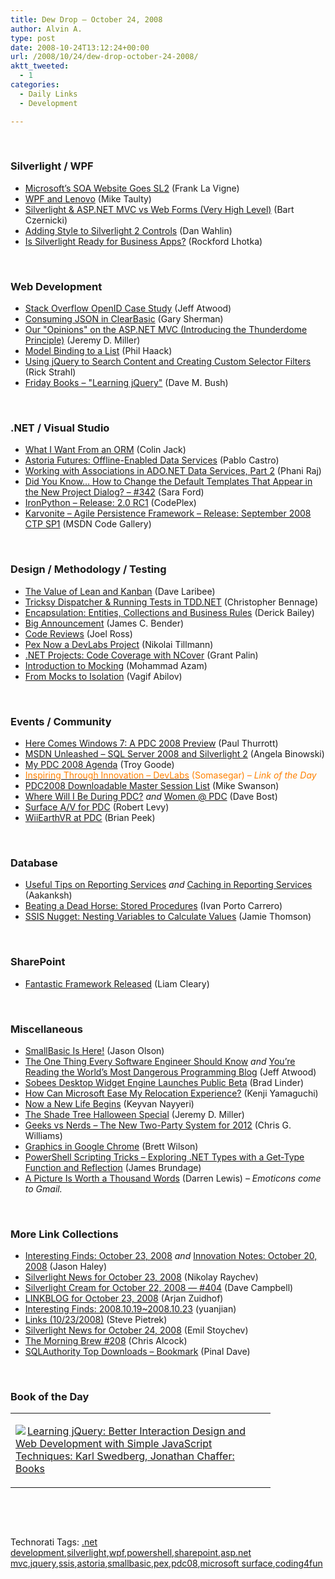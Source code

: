 ```yaml
---
title: Dew Drop – October 24, 2008
author: Alvin A.
type: post
date: 2008-10-24T13:12:24+00:00
url: /2008/10/24/dew-drop-october-24-2008/
aktt_tweeted:
  - 1
categories:
  - Daily Links
  - Development

---
```

&#160;

### Silverlight / WPF

  * <a target="_blank" href="http://franksworld.com/blog/archive/2008/10/23/11215.aspx">Microsoft&#8217;s SOA Website Goes SL2</a> (Frank La Vigne)
  * <a target="_blank" href="http://mtaulty.com/CommunityServer/blogs/mike_taultys_blog/archive/2008/10/23/10855.aspx">WPF and Lenovo</a> (Mike Taulty)
  * <a target="_blank" href="http://silverlighthack.com/post/2008/10/23/Silverlight-ASPNET-MVC-vs-Web-Forms-(Very-High-Level).aspx">Silverlight & ASP.NET MVC vs Web Forms (Very High Level)</a> (Bart Czernicki)
  * <a target="_blank" href="http://weblogs.asp.net/dwahlin/archive/2008/10/23/adding-style-to-silverlight-2-controls.aspx">Adding Style to Silverlight 2 Controls</a> (Dan Wahlin)
  * <a target="_blank" href="http://www.lhotka.net/weblog/IsSilverlightReadyForBusinessApps.aspx">Is Silverlight Ready for Business Apps?</a> (Rockford Lhotka)

&#160;

### Web Development

  * <a target="_blank" href="http://blog.stackoverflow.com/2008/10/stack-overflow-openid-case-study/">Stack Overflow OpenID Case Study</a> (Jeff Atwood)
  * <a target="_blank" href="http://blogs.dovetailsoftware.com/blogs/gsherman/archive/2008/10/22/consuming-json-in-clearbasic.aspx">Consuming JSON in ClearBasic</a> (Gary Sherman)
  * <a target="_blank" href="http://codebetter.com/blogs/jeremy.miller/archive/2008/10/23/our-opinions-on-the-asp-net-mvc-introducing-the-thunderdome-principle.aspx">Our "Opinions" on the ASP.NET MVC (Introducing the Thunderdome Principle)</a> (Jeremy D. Miller)
  * <a target="_blank" href="http://haacked.com/archive/2008/10/23/model-binding-to-a-list.aspx">Model Binding to a List</a> (Phil Haack)
  * <a target="_blank" href="http://west-wind.com/weblog/posts/519980.aspx">Using jQuery to Search Content and Creating Custom Selector Filters</a> (Rick Strahl)
  * <a target="_blank" href="http://blog.dmbcllc.com/2008/10/24/friday-books-learning-jquery/">Friday Books &#8211; "Learning jQuery"</a> (Dave M. Bush)

&#160;

### .NET / Visual Studio

  * <a target="_blank" href="http://colinjack.blogspot.com/2008/10/what-i-want-from-orm.html">What I Want From an ORM</a> (Colin Jack)
  * <a target="_blank" href="http://blogs.msdn.com/astoriateam/archive/2008/10/22/astoria-futures-offline-enabled-data-services.aspx">Astoria Futures: Offline-Enabled Data Services</a> (Pablo Castro)
  * <a target="_blank" href="http://blogs.msdn.com/phaniraj/archive/2008/10/23/working-with-associations-in-ado-net-data-services-part-2.aspx">Working with Associations in ADO.NET Data Services, Part 2</a> (Phani Raj)
  * <a target="_blank" href="http://blogs.msdn.com/saraford/archive/2008/10/24/did-you-know-how-to-change-the-default-templates-that-appear-in-the-new-project-dialog-342.aspx">Did You Know&#8230; How to Change the Default Templates That Appear in the New Project Dialog? &#8211; #342</a> (Sara Ford)
  * <a target="_blank" href="http://www.codeplex.com/IronPython/Release/ProjectReleases.aspx?ReleaseId=17404">IronPython &#8211; Release: 2.0 RC1</a> (CodePlex)
  * <a target="_blank" href="http://code.msdn.microsoft.com/karvonite/Release/ProjectReleases.aspx?ReleaseId=1337">Karvonite &#8211; Agile Persistence Framework &#8211; Release: September 2008 CTP SP1</a> (MSDN Code Gallery)

&#160;

### Design / Methodology / Testing

  * <a target="_blank" href="http://codebetter.com/blogs/david_laribee/archive/2008/10/23/the-value-of-lean-and-kanban.aspx">The Value of Lean and Kanban</a> (Dave Laribee)
  * <a target="_blank" href="http://devlicio.us/blogs/christopher_bennage/archive/2008/10/23/tricksy-dispatcher-amp-running-tests-in-tdd-net.aspx">Tricksy Dispatcher & Running Tests in TDD.NET</a> (Christopher Bennage)
  * <a target="_blank" href="http://www.lostechies.com/blogs/derickbailey/archive/2008/10/23/encapsulation-entities-collections-and-business-rules.aspx">Encapsulation: Entities, Collections and Business Rules</a> (Derick Bailey)
  * <a target="_blank" href="http://jamescbender.com/bendersblog/archive/2008/10/23/big-announcement.aspx">Big Announcement</a> (James C. Bender)
  * <a target="_blank" href="http://www.rosscode.com/blog/index.php?title=code_reviews&more=1&c=1&tb=1&pb=1">Code Reviews</a> (Joel Ross)
  * <a target="_blank" href="http://blogs.msdn.com/nikolait/archive/2008/10/24/pex-now-a-devlabs-project.aspx">Pex Now a DevLabs Project</a> (Nikolai Tillmann)
  * <a target="_blank" href="http://grantpalin.com/2008/10/23/net-projects-code-coverage-with-ncover/">.NET Projects: Code Coverage with NCover</a> (Grant Palin)
  * <a target="_blank" href="http://www.codeproject.com/KB/testing/intro_to_mocking.aspx">Introduction to Mocking</a> (Mohammad Azam)
  * <a target="_blank" href="http://www.codeproject.com/KB/testing/FromMocksToIsolation.aspx">From Mocks to Isolation</a> (Vagif Abilov)

&#160;

### Events / Community

  * <a target="_blank" href="http://www.winsupersite.com/win7/win7_hereitcomes.asp">Here Comes Windows 7: A PDC 2008 Preview</a> (Paul Thurrott)
  * <a target="_blank" href="http://blogs.msdn.com/angelab/archive/2008/10/23/msdn-unleashed-sql-server-2008-and-silverlight-2-0.aspx">MSDN Unleashed &#8211; SQL Server 2008 and Silverlight 2</a> (Angela Binowski)
  * <a target="_blank" href="http://www.squaredroot.com/post/2008/10/23/PDC-2008-Agenda.aspx">My PDC 2008 Agenda</a> (Troy Goode)
  * <a target="_blank" href="http://blogs.msdn.com/somasegar/archive/2008/10/23/inspiring-through-innovation-devlabs.aspx"><font color="#ff8000">Inspiring Through Innovation – DevLabs</font></a> <font color="#ff8000">(Somasegar)<em> – Link of the Day</em></font>
  * <a target="_blank" href="http://blogs.msdn.com/mswanson/archive/2008/10/23/pdc2008-downloadable-master-session-list.aspx">PDC2008 Downloadable Master Session List</a> (Mike Swanson)
  * <a target="_blank" href="http://davebost.com/blog/2008/10/23/where-will-i-be-during-pdc/">Where Will I Be During PDC?</a>&#160;_and_&#160;<a target="_blank" href="http://davebost.com/blog/2008/10/23/women-pdc/">Women @ PDC</a> (Dave Bost)
  * <a target="_blank" href="http://blogs.msdn.com/surface/archive/2008/10/24/surface-a-v-for-pdc.aspx">Surface A/V for PDC</a> (Robert Levy)
  * <a target="_blank" href="http://theruntime.com/blogs/brianpeek/archive/2008/10/24/wiiearthvr-at-pdc.aspx">WiiEarthVR at PDC</a> (Brian Peek)

&#160;

### Database

  * <a target="_blank" href="http://www.codeproject.com/KB/reporting-services/SSRSaaka3.aspx">Useful Tips on Reporting Services</a>&#160;_and_&#160;<a target="_blank" href="http://www.codeproject.com/KB/reporting-services/SSRSaaka2.aspx">Caching in Reporting Services</a> (Aakanksh)
  * <a target="_blank" href="http://flanders.co.nz/2008/10/23/beating-a-dead-horse-stored-procedures/">Beating a Dead Horse: Stored Procedures</a> (Ivan Porto Carrero)
  * <a target="_blank" href="http://blogs.conchango.com/jamiethomson/archive/2008/10/24/ssis-nesting-variables-to-calculate-values.aspx">SSIS Nugget: Nesting Variables to Calculate Values</a> (Jamie Thomson)

&#160;

### SharePoint

  * <a target="_blank" href="http://www.helloitsliam.com/archive/2008/10/23/fantastic-framework-released.aspx">Fantastic Framework Released</a> (Liam Cleary)

&#160;

### Miscellaneous

  * <a target="_blank" href="http://www.managed-world.com/2008/10/23/SmallBasicIsHere.aspx">SmallBasic Is Here!</a> (Jason Olson)
  * <a target="_blank" href="http://www.codinghorror.com/blog/archives/001177.html">The One Thing Every Software Engineer Should Know</a>&#160;_and_&#160;<a target="_blank" href="http://www.codinghorror.com/blog/archives/001178.html">You&#8217;re Reading the World&#8217;s Most Dangerous Programming Blog</a> (Jeff Atwood)
  * <a target="_blank" href="http://www.downloadsquad.com/2008/10/23/sobees-desktop-widget-engine-launches-public-beta/">Sobees Desktop Widget Engine Launches Public Beta</a> (Brad Linder)
  * <a target="_blank" href="http://blogs.msdn.com/jobsblog/archive/2008/10/23/how-can-microsoft-ease-my-relocation-experience.aspx">How Can Microsoft Ease My Relocation Experience?</a> (Kenji Yamaguchi)
  * <a target="_blank" href="http://nayyeri.net/blog/now-a-new-life-begins/">Now a New Life Begins</a> (Keyvan Nayyeri)
  * <a target="_blank" href="http://codebetter.com/blogs/jeremy.miller/archive/2008/10/23/the-shade-tree-halloween-special.aspx">The Shade Tree Halloween Special</a> (Jeremy D. Miller)
  * <a target="_blank" href="http://geekswithblogs.net/cwilliams/archive/2008/10/23/126065.aspx">Geeks vs Nerds &#8211; The New Two-Party System for 2012</a> (Chris G. Williams)
  * <a target="_blank" href="http://blog.chromium.org/2008/10/graphics-in-google-chrome.html">Graphics in Google Chrome</a> (Brett Wilson)
  * <a target="_blank" href="http://blogs.msdn.com/mediaandmicrocode/archive/2008/10/23/microcode-powershell-scripting-tricks-exploring-net-types-with-a-get-type-function-and-reflection.aspx">PowerShell Scripting Tricks &#8211; Exploring .NET Types with a Get-Type Function and Reflection</a> (James Brundage)
  * <a target="_blank" href="http://gmailblog.blogspot.com/2008/10/picture-is-worth-thousand-words.html">A Picture Is Worth a Thousand Words</a> (Darren Lewis) _– Emoticons come to Gmail._

&#160;

### More Link Collections

  * <a target="_blank" href="http://jasonhaley.com/blog/archive/2008/10/23/142405.aspx">Interesting Finds: October 23, 2008</a>&#160;_and_&#160;<a target="_blank" href="http://jasonhaley.com/blog/archive/2008/10/23/142406.aspx">Innovation Notes: October 20, 2008</a> (Jason Haley)
  * <a target="_blank" href="http://www.silverlightshow.net/news/Silverlight-news-for-October-23-2008.aspx">Silverlight News for October 23, 2008</a> (Nikolay Raychev)
  * <a target="_blank" href="http://geekswithblogs.net/WynApseTechnicalMusings/archive/2008/10/23/126059.aspx">Silverlight Cream for October 22, 2008 &#8212; #404</a> (Dave Campbell)
  * <a target="_blank" href="http://www.arjansworld.com/2008/10/23/linkblog-for-october-23-2008/">LINKBLOG for October 23, 2008</a> (Arjan Zuidhof)
  * <a target="_blank" href="http://weblogs.asp.net/yuanjian/archive/2008/10/23/interesting-finds-2008-10-19-2008-10-23.aspx">Interesting Finds: 2008.10.19~2008.10.23</a> (yuanjian)
  * <a target="_blank" href="http://spietrek.blogspot.com/2008/10/links-10232008.html">Links (10/23/2008)</a> (Steve Pietrek)
  * <a target="_blank" href="http://www.silverlightshow.net/news/Silverlight-news-for-October-24-2008.aspx">Silverlight News for October 24, 2008</a> (Emil Stoychev)
  * <a target="_blank" href="http://blog.cwa.me.uk/2008/10/24/the-morning-brew-208/">The Morning Brew #208</a> (Chris Alcock)
  * <a target="_blank" href="http://blog.sqlauthority.com/2008/10/24/sqlauthority-news-top-downloads-bookmark/">SQLAuthority Top Downloads – Bookmark</a> (Pinal Dave)

&#160;

### Book of the Day

<div style="padding-bottom: 0px; margin: 0px; padding-left: 0px; padding-right: 0px; display: inline; float: none; padding-top: 0px" id="scid:7dc1bd33-94bd-46fd-a20b-0131235bcd47:02ba3d1b-d636-4334-bca7-ca8e83538494" class="wlWriterEditableSmartContent">
  <table cellspacing="0" cellpadding="2" width="400" border="0" unselectable="on">
    <tr>
      <td valign="top" width="400">
        <p>
          <a title="Learning  jQuery: Better Interaction Design and Web Development with Simple JavaScript Techniques: Karl Swedberg, Jonathan Chaffer: Books" href="http://www.amazon.com/exec/obidos/ASIN/1847192505/alvinashcraft-20"><img data-recalc-dims="1" decoding="async" src="https://i0.wp.com/images.amazon.com/images/P/1847192505.01.MZZZZZZZ.jpg?w=660" border="0" align="left" style="float:left" />Learning jQuery: Better Interaction Design and Web Development with Simple JavaScript Techniques: Karl Swedberg, Jonathan Chaffer: Books</a>
        </p>
      </td>
    </tr>
  </table>
</div>

&#160;

<div style="padding-bottom: 0px; margin: 0px; padding-left: 0px; padding-right: 0px; display: inline; float: none; padding-top: 0px" id="scid:C16BAC14-9A3D-4c50-9394-FBFEF7A93539:94b4408a-7550-437b-8ea5-58d8e6a3b275" class="wlWriterEditableSmartContent">
  <!--dotnetkickit-->
</div>

&#160;

<div style="padding-bottom: 0px; margin: 0px; padding-left: 0px; padding-right: 0px; display: inline; float: none; padding-top: 0px" id="scid:0767317B-992E-4b12-91E0-4F059A8CECA8:a1bd3599-48fe-40c0-be14-28026652fcb5" class="wlWriterEditableSmartContent">
  Technorati Tags: <a href="http://technorati.com/tags/.net+development" rel="tag">.net development</a>,<a href="http://technorati.com/tags/silverlight" rel="tag">silverlight</a>,<a href="http://technorati.com/tags/wpf" rel="tag">wpf</a>,<a href="http://technorati.com/tags/powershell" rel="tag">powershell</a>,<a href="http://technorati.com/tags/sharepoint" rel="tag">sharepoint</a>,<a href="http://technorati.com/tags/asp.net+mvc" rel="tag">asp.net mvc</a>,<a href="http://technorati.com/tags/jquery" rel="tag">jquery</a>,<a href="http://technorati.com/tags/ssis" rel="tag">ssis</a>,<a href="http://technorati.com/tags/astoria" rel="tag">astoria</a>,<a href="http://technorati.com/tags/smallbasic" rel="tag">smallbasic</a>,<a href="http://technorati.com/tags/pex" rel="tag">pex</a>,<a href="http://technorati.com/tags/pdc08" rel="tag">pdc08</a>,<a href="http://technorati.com/tags/microsoft+surface" rel="tag">microsoft surface</a>,<a href="http://technorati.com/tags/coding4fun" rel="tag">coding4fun</a>
</div>